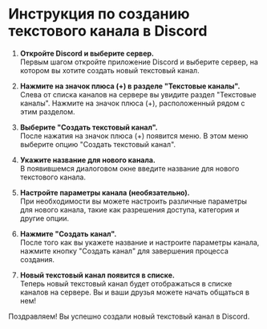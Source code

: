 # Инструкция по созданию текстового канала в Discord

1. **Откройте Discord и выберите сервер.**  
   Первым шагом откройте приложение Discord и выберите сервер, на котором вы хотите создать новый текстовый канал.

2. **Нажмите на значок плюса (+) в разделе "Текстовые каналы".**  
   Слева от списка каналов на сервере вы увидите раздел "Текстовые каналы". Нажмите на значок плюса (+), расположенный рядом с этим разделом.

3. **Выберите "Создать текстовый канал".**  
   После нажатия на значок плюса (+) появится меню. В этом меню выберите опцию "Создать текстовый канал".

4. **Укажите название для нового канала.**  
   В появившемся диалоговом окне введите название для нового текстового канала.

5. **Настройте параметры канала (необязательно).**  
   При необходимости вы можете настроить различные параметры для нового канала, такие как разрешения доступа, категория и другие опции.

6. **Нажмите "Создать канал".**  
   После того как вы укажете название и настроите параметры канала, нажмите кнопку "Создать канал" для завершения процесса создания.

7. **Новый текстовый канал появится в списке.**  
   Теперь новый текстовый канал будет отображаться в списке каналов на сервере. Вы и ваши друзья можете начать общаться в нем!

Поздравляем! Вы успешно создали новый текстовый канал в Discord.

